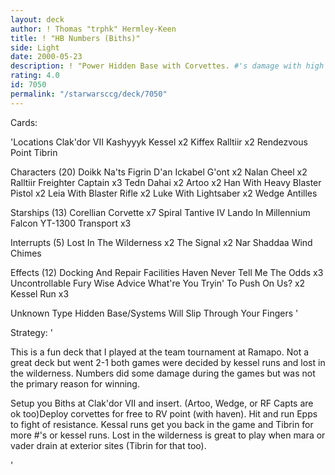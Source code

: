 ```yaml
---
layout: deck
author: ! Thomas "trphk" Hermley-Keen
title: ! "HB Numbers (Biths)"
side: Light
date: 2000-05-23
description: ! "Power Hidden Base with Corvettes. #'s damage with high destiny Biths."
rating: 4.0
id: 7050
permalink: "/starwarsccg/deck/7050"
---
```

Cards: 

'Locations
Clak'dor VII
Kashyyyk
Kessel	x2
Kiffex
Ralltiir  x2
Rendezvous Point
Tibrin

Characters (20)
Doikk Na'ts
Figrin D'an
Ickabel G'ont	x2
Nalan Cheel  x2
Ralltiir Freighter Captain  x3
Tedn Dahai  x2
Artoo  x2
Han With Heavy Blaster Pistol  x2
Leia With Blaster Rifle  x2
Luke With Lightsaber  x2
Wedge Antilles

Starships (13)
Corellian Corvette  x7
Spiral
Tantive IV
Lando In Millennium Falcon
YT-1300 Transport  x3

Interrupts (5)
Lost In The Wilderness	x2
The Signal  x2
Nar Shaddaa Wind Chimes

Effects (12)
Docking And Repair Facilities
Haven
Never Tell Me The Odds	x3
Uncontrollable Fury
Wise Advice
What're You Tryin' To Push On Us?  x2
Kessel Run  x3

Unknown Type
Hidden Base/Systems Will Slip Through Your Fingers
'

Strategy: '

This is a fun deck that I played at the team tournament at Ramapo. Not a great deck but went 2-1 both games were decided by kessel runs and lost in the wilderness. Numbers did some damage during the games but was not the primary reason for winning.

Setup you Biths at Clak'dor VII and insert. (Artoo, Wedge, or RF Capts are ok too)Deploy corvettes for free to RV point (with haven). Hit and run Epps to fight of resistance. Kessal runs get you back in the game and Tibrin for more #'s or kessel runs. Lost in the wilderness is great to play when mara or vader drain at exterior sites (Tibrin for that too).


'
